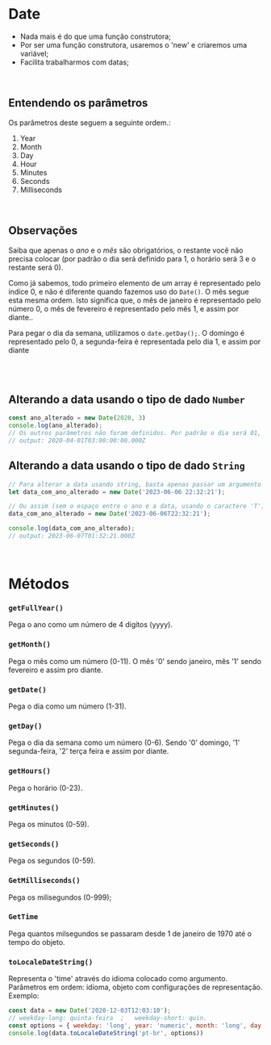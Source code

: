 # Date
- Nada mais é do que uma função construtora;
- Por ser uma função construtora, usaremos o 'new' e criaremos uma variável;
- Facilita trabalharmos com datas; 

</br>

## Entendendo os parâmetros
Os parâmetros deste seguem a seguinte ordem.:
<ol>
    <li>Year </li>
    <li>Month </li>
    <li>Day </li>
    <li>Hour </li>
    <li>Minutes </li>
    <li>Seconds </li>
    <li>Milliseconds </li>
</ol>

</br>


## Observações
Saiba que apenas o _ano_ e o _mês_ são obrigatórios, o restante você não precisa colocar (por padrão o dia será definido para 1, o horário será 3 e o restante será 0). 
</br>

Como já sabemos, todo primeiro elemento de um array é representado pelo indíce 0, e não é diferente quando fazemos uso do `Date()`.
O mês segue esta mesma ordem. Isto significa que, o mês de janeiro é representado pelo número 0, o mês de fevereiro é representado pelo mês 1, e assim por diante..
</br>

Para pegar o dia da semana, utilizamos o `date.getDay();`. O domingo é representado pelo 0, a segunda-feira é representada pelo dia 1, e assim por diante


</br>
</br>

## Alterando a data usando o tipo de dado `Number`
```js
const ano_alterado = new Date(2020, 3)
console.log(ano_alterado);
// Os outros parâmetros não foram definidos. Por padrão o dia será 01, o horário serão 3 da manhã e o restante (minutos, segundos e milesegundos) serão todos 00.
// output: 2020-04-01T03:00:00:00.000Z
```

## Alterando a data usando o tipo de dado `String`
```js
// Para alterar a data usando string, basta apenas passar um argumento no tipo string.
let data_com_ano_alterado = new Date('2023-06-06 22:32:21');

// Ou assim (sem o espaço entre o ano e a data, usando o caractere 'T'; que significa 'time').
data_com_ano_alterado = new Date('2023-06-06T22:32:21');

console.log(data_com_ano_alterado);
// output: 2023-06-07T01:32:21.000Z
```

</br>

# Métodos 

### `getFullYear()`
Pega o ano como um número de 4 digítos (yyyy).

### `getMonth()`
Pega o mês como um número (0-11).
O mês '0' sendo janeiro, mês '1' sendo fevereiro e assim pro diante.

### `getDate()`
Pega o dia como um número (1-31).

### `getDay()`
Pega o dia da semana como um número (0-6).
Sendo '0' domingo, '1' segunda-feira, '2' terça feira e assim por diante.

### `getHours()`
Pega o horário (0-23).

### `getMinutes()`
Pega os minutos (0-59).

### `getSeconds()`
Pega os segundos (0-59).

### `GetMilliseconds()`
Pega os milisegundos (0-999);


### `GetTime`
Pega quantos milsegundos se passaram desde 1 de janeiro de 1970 até o tempo do objeto.


### `toLocaleDateString()`
Representa o 'time' através do idioma colocado como argumento.
Parâmetros em ordem: idioma, objeto com configurações de representação.
Exemplo:
```js
const data = new Date('2020-12-03T12:03:10');
// weekday-long: quinta-feira  ;   weekday-short: quin. 
const options = { weekday: 'long', year: 'numeric', month: 'long', day: 'numeric'}
console.log(data.toLocaleDateString('pt-br', options))

```
